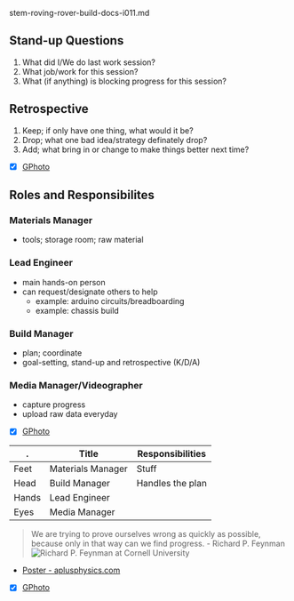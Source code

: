 stem-roving-rover-build-docs-i011.md

## Stand-up Questions
1. What did I/We do last work session?
2. What job/work for this session?
3. What (if anything) is blocking progress for this session?

## Retrospective
1. Keep; if only have one thing, what would it be?
2. Drop; what one bad idea/strategy definately drop?
3. Add; what bring in or change to make things better next time?

- [X] [GPhoto](https://goo.gl/photos/pbKHP7B5ryaEpe1X7)

## Roles and Responsibilites
### Materials Manager
- tools; storage room; raw material 

### Lead Engineer
- main hands-on person
- can request/designate others to help
   - example: arduino circuits/breadboarding
   - example: chassis build

### Build Manager
- plan; coordinate
- goal-setting, stand-up and retrospective (K/D/A)

### Media Manager/Videographer
- capture progress
- upload raw data everyday

- [X] [GPhoto](https://goo.gl/photos/e5J1m2RMkH9ym4758)

| . | Title | Responsibilities |
|--|--|--|
|Feet|Materials Manager|Stuff|
|Head|Build Manager|Handles the plan|
|Hands|Lead Engineer| |
|Eyes|Media Manager| |

> We are trying to prove ourselves wrong as quickly as possible, because only in that way can we find progress.  - Richard P. Feynman
![Richard P. Feynman at Cornell University](https://upload.wikimedia.org/wikipedia/it/0/0b/Richard-feynman.jpg)
- [Poster - aplusphysics.com](https://docs.google.com/viewer?url=http://aplusphysics.com/community/screenshots/monthly_05_2013/8a882a005f80803c07fb1a23cc2574cf-feynman.pdf)
- [X] [GPhoto](https://goo.gl/photos/1ZHSNcmFGVc7pDSz6)
